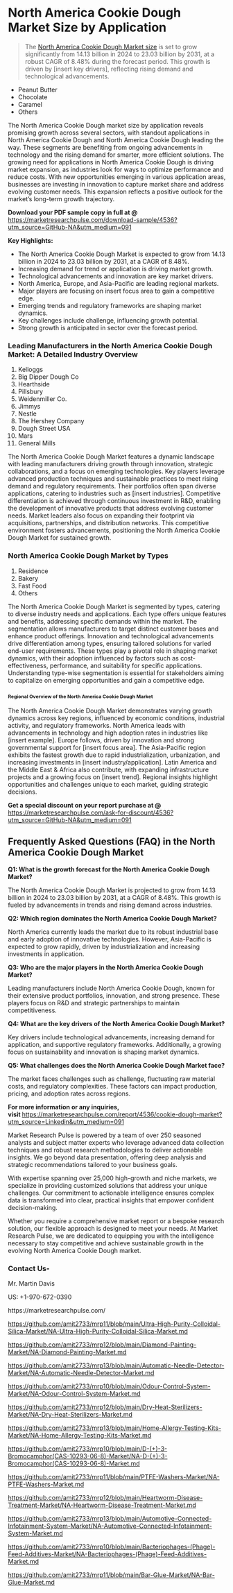 <h1>North America Cookie Dough Market&nbsp;Size by Application</h1><blockquote><p>The <a href="https://marketresearchpulse.com/download-sample/4536?utm_source=GitHub-NA&amp;utm_medium=091">North America Cookie Dough Market size</a> is set to grow significantly from 14.13 billion in 2024 to 23.03 billion by 2031, at a robust CAGR of 8.48% during the forecast period. This growth is driven by [insert key drivers], reflecting rising demand and technological advancements.</p></blockquote><ul><li>Peanut Butter <li> Chocolate <li> Caramel <li> Others</li></ul><p>The North America Cookie Dough market size by application reveals promising growth across several sectors, with standout applications in North America Cookie Dough and North America Cookie Dough leading the way. These segments are benefiting from ongoing advancements in technology and the rising demand for smarter, more efficient solutions. The growing need for applications in North America Cookie Dough is driving market expansion, as industries look for ways to optimize performance and reduce costs. With new opportunities emerging in various application areas, businesses are investing in innovation to capture market share and address evolving customer needs. This expansion reflects a positive outlook for the market’s long-term growth trajectory.</p><p><strong>Download your PDF sample copy in full at @ </strong><a href="https://marketresearchpulse.com/download-sample/4536?utm_source=GitHub-NA&amp;utm_medium=091">https://marketresearchpulse.com/download-sample/4536?utm_source=GitHub-NA&amp;utm_medium=091</a></p><p><strong>Key Highlights: </strong></p><ul><li>The North America Cookie Dough Market is expected to grow from 14.13 billion in 2024 to 23.03 billion by 2031, at a CAGR of 8.48%.</li><li>Increasing demand for trend or application is driving market growth.</li><li>Technological advancements and innovation are key market drivers.</li><li>North America, Europe, and Asia-Pacific are leading regional markets.</li><li>Major players are focusing on insert focus area to gain a competitive edge.</li><li>Emerging trends and regulatory frameworks are shaping market dynamics.</li><li>Key challenges include challenge, influencing growth potential.</li><li>Strong growth is anticipated in sector over the forecast period.</li></ul><h3>Leading Manufacturers in the North America Cookie Dough Market: A Detailed Industry Overview</h3><ol><li>Kelloggs</li><li>Big Dipper Dough Co</li><li>Hearthside</li><li>Pillsbury</li><li>Weidenmiller Co.</li><li>Jimmys</li><li>Nestle</li><li>The Hershey Company</li><li>Dough Street USA</li><li>Mars</li><li>General Mills</li></ol><div class="flex max-w-full flex-col flex-grow"><div class="min-h-8 text-message flex w-full flex-col items-end gap-2 whitespace-normal break-words [.text-message+&amp;]:mt-5" dir="auto" data-message-author-role="assistant" data-message-id="fd8432e4-4910-450d-b182-61b7bfb0a01f" data-message-model-slug="gpt-4o"><div class="flex w-full flex-col gap-1 empty:hidden first:pt-[3px]"><div class="markdown prose w-full break-words dark:prose-invert light"><p>The North America Cookie Dough Market features a dynamic landscape with leading manufacturers driving growth through innovation, strategic collaborations, and a focus on emerging technologies. Key players leverage advanced production techniques and sustainable practices to meet rising demand and regulatory requirements. Their portfolios often span diverse applications, catering to industries such as [insert industries]. Competitive differentiation is achieved through continuous investment in R&amp;D, enabling the development of innovative products that address evolving customer needs. Market leaders also focus on expanding their footprint via acquisitions, partnerships, and distribution networks. This competitive environment fosters advancements, positioning the North America Cookie Dough Market for sustained growth.</p></div></div></div></div><h3>North America Cookie Dough Market by Types</h3><ol><li>Residence <li> Bakery <li> Fast Food <li> Others</li></ol><div class="flex max-w-full flex-col flex-grow"><div class="min-h-8 text-message flex w-full flex-col items-end gap-2 whitespace-normal break-words [.text-message+&amp;]:mt-5" dir="auto" data-message-author-role="assistant" data-message-id="084470be-0bb7-4664-bddf-5156b4f41249" data-message-model-slug="gpt-4o-mini"><div class="flex w-full flex-col gap-1 empty:hidden first:pt-[3px]"><div class="markdown prose w-full break-words dark:prose-invert light"><p>The North America Cookie Dough Market is segmented by types, catering to diverse industry needs and applications. Each type offers unique features and benefits, addressing specific demands within the market. The segmentation allows manufacturers to target distinct customer bases and enhance product offerings. Innovation and technological advancements drive differentiation among types, ensuring tailored solutions for varied end-user requirements. These types play a pivotal role in shaping market dynamics, with their adoption influenced by factors such as cost-effectiveness, performance, and suitability for specific applications. Understanding type-wise segmentation is essential for stakeholders aiming to capitalize on emerging opportunities and gain a competitive edge.</p></div></div></div></div><h3><span style="font-size: 11px;">Regional Overview of the North America Cookie Dough Market</span></h3><div class="flex max-w-full flex-col flex-grow"><div class="min-h-8 text-message flex w-full flex-col items-end gap-2 whitespace-normal break-words [.text-message+&amp;]:mt-5" dir="auto" data-message-author-role="assistant" data-message-id="e9038762-ce64-4e30-91c9-9bd413514231" data-message-model-slug="gpt-4o-mini"><div class="flex w-full flex-col gap-1 empty:hidden first:pt-[3px]"><div class="markdown prose w-full break-words dark:prose-invert light"><p>The North America Cookie Dough Market demonstrates varying growth dynamics across key regions, influenced by economic conditions, industrial activity, and regulatory frameworks. North America leads with advancements in technology and high adoption rates in industries like [insert example]. Europe follows, driven by innovation and strong governmental support for [insert focus area]. The Asia-Pacific region exhibits the fastest growth due to rapid industrialization, urbanization, and increasing investments in [insert industry/application]. Latin America and the Middle East &amp; Africa also contribute, with expanding infrastructure projects and a growing focus on [insert trend]. Regional insights highlight opportunities and challenges unique to each market, guiding strategic decisions.</p></div></div></div></div><p><strong>Get a special discount on your report purchase at @ </strong><a href="https://marketresearchpulse.com/ask-for-discount/4536?utm_source=GitHub-NA&amp;utm_medium=091">https://marketresearchpulse.com/ask-for-discount/4536?utm_source=GitHub-NA&amp;utm_medium=091</a></p><h2>Frequently Asked Questions (FAQ) in the North America Cookie Dough Market</h2><p><strong>Q1: What is the growth forecast for the North America Cookie Dough Market?</strong></p><p>The North America Cookie Dough Market is projected to grow from 14.13 billion in 2024 to 23.03 billion by 2031, at a CAGR of 8.48%. This growth is fueled by advancements in trends and rising demand across industries.</p><p><strong>Q2: Which region dominates the North America Cookie Dough Market?</strong></p><p>North America currently leads the market due to its robust industrial base and early adoption of innovative technologies. However, Asia-Pacific is expected to grow rapidly, driven by industrialization and increasing investments in application.</p><p><strong>Q3: Who are the major players in the North America Cookie Dough Market?</strong></p><p>Leading manufacturers include North America Cookie Dough, known for their extensive product portfolios, innovation, and strong presence. These players focus on R&amp;D and strategic partnerships to maintain competitiveness.</p><p><strong>Q4: What are the key drivers of the North America Cookie Dough Market?</strong></p><p>Key drivers include technological advancements, increasing demand for application, and supportive regulatory frameworks. Additionally, a growing focus on sustainability and innovation is shaping market dynamics.</p><p><strong>Q5: What challenges does the North America Cookie Dough Market face?</strong></p><p>The market faces challenges such as challenge, fluctuating raw material costs, and regulatory complexities. These factors can impact production, pricing, and adoption rates across regions.</p><p><strong>For more information or any inquiries, visit&nbsp;</strong><a href="https://marketresearchpulse.com/report/4536/cookie-dough-market?utm_source=Linkedin&utm_medium=091">https://marketresearchpulse.com/report/4536/cookie-dough-market?utm_source=Linkedin&utm_medium=091</a></p><p>Market Research Pulse is powered by a team of over 250 seasoned analysts and subject matter experts who leverage advanced data collection techniques and robust research methodologies to deliver actionable insights. We go beyond data presentation, offering deep analysis and strategic recommendations tailored to your business goals.</p><p>With expertise spanning over 25,000 high-growth and niche markets, we specialize in providing customized solutions that address your unique challenges. Our commitment to actionable intelligence ensures complex data is transformed into clear, practical insights that empower confident decision-making.</p><p>Whether you require a comprehensive market report or a bespoke research solution, our flexible approach is designed to meet your needs. At Market Research Pulse, we are dedicated to equipping you with the intelligence necessary to stay competitive and achieve sustainable growth in the evolving North America Cookie Dough market.</p><h3><strong>Contact Us-</strong></h3><p>Mr. Martin Davis</p><p>US: +1-970-672-0390</p><p>https://marketresearchpulse.com/</p><p><a href="https://github.com/amit2733/mrp11/blob/main/Ultra-High-Purity-Colloidal-Silica-Market/NA-Ultra-High-Purity-Colloidal-Silica-Market.md">https://github.com/amit2733/mrp11/blob/main/Ultra-High-Purity-Colloidal-Silica-Market/NA-Ultra-High-Purity-Colloidal-Silica-Market.md</a></p><p><a href="https://github.com/amit2733/mrp12/blob/main/Diamond-Painting-Market/NA-Diamond-Painting-Market.md">https://github.com/amit2733/mrp12/blob/main/Diamond-Painting-Market/NA-Diamond-Painting-Market.md</a></p><p><a href="https://github.com/amit2733/mrp13/blob/main/Automatic-Needle-Detector-Market/NA-Automatic-Needle-Detector-Market.md">https://github.com/amit2733/mrp13/blob/main/Automatic-Needle-Detector-Market/NA-Automatic-Needle-Detector-Market.md</a></p><p><a href="https://github.com/amit2733/mrp10/blob/main/Odour-Control-System-Market/NA-Odour-Control-System-Market.md">https://github.com/amit2733/mrp10/blob/main/Odour-Control-System-Market/NA-Odour-Control-System-Market.md</a></p><p><a href="https://github.com/amit2733/mrp12/blob/main/Dry-Heat-Sterilizers-Market/NA-Dry-Heat-Sterilizers-Market.md">https://github.com/amit2733/mrp12/blob/main/Dry-Heat-Sterilizers-Market/NA-Dry-Heat-Sterilizers-Market.md</a></p><p><a href="https://github.com/amit2733/mrp13/blob/main/Home-Allergy-Testing-Kits-Market/NA-Home-Allergy-Testing-Kits-Market.md">https://github.com/amit2733/mrp13/blob/main/Home-Allergy-Testing-Kits-Market/NA-Home-Allergy-Testing-Kits-Market.md</a></p><p><a href="https://github.com/amit2733/mrp10/blob/main/D-(+)-3-Bromocamphor(CAS-10293-06-8)-Market/NA-D-(+)-3-Bromocamphor(CAS-10293-06-8)-Market.md">https://github.com/amit2733/mrp10/blob/main/D-(+)-3-Bromocamphor(CAS-10293-06-8)-Market/NA-D-(+)-3-Bromocamphor(CAS-10293-06-8)-Market.md</a></p><p><a href="https://github.com/amit2733/mrp11/blob/main/PTFE-Washers-Market/NA-PTFE-Washers-Market.md">https://github.com/amit2733/mrp11/blob/main/PTFE-Washers-Market/NA-PTFE-Washers-Market.md</a></p><p><a href="https://github.com/amit2733/mrp12/blob/main/Heartworm-Disease-Treatment-Market/NA-Heartworm-Disease-Treatment-Market.md">https://github.com/amit2733/mrp12/blob/main/Heartworm-Disease-Treatment-Market/NA-Heartworm-Disease-Treatment-Market.md</a></p><p><a href="https://github.com/amit2733/mrp13/blob/main/Automotive-Connected-Infotainment-System-Market/NA-Automotive-Connected-Infotainment-System-Market.md">https://github.com/amit2733/mrp13/blob/main/Automotive-Connected-Infotainment-System-Market/NA-Automotive-Connected-Infotainment-System-Market.md</a></p><p><a href="https://github.com/amit2733/mrp10/blob/main/Bacteriophages-(Phage)-Feed-Additives-Market/NA-Bacteriophages-(Phage)-Feed-Additives-Market.md">https://github.com/amit2733/mrp10/blob/main/Bacteriophages-(Phage)-Feed-Additives-Market/NA-Bacteriophages-(Phage)-Feed-Additives-Market.md</a></p><p><a href="https://github.com/amit2733/mrp11/blob/main/Bar-Glue-Market/NA-Bar-Glue-Market.md">https://github.com/amit2733/mrp11/blob/main/Bar-Glue-Market/NA-Bar-Glue-Market.md</a></p>
